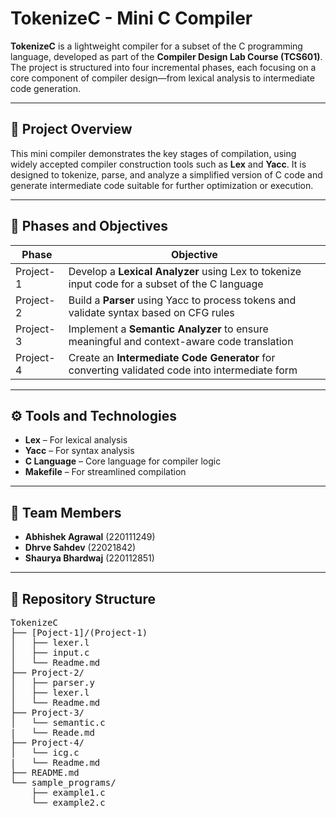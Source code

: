 # TokenizeC - Mini C Compiler

**TokenizeC** is a lightweight compiler for a subset of the C programming language, developed as part of the **Compiler Design Lab Course (TCS601)**. The project is structured into four incremental phases, each focusing on a core component of compiler design—from lexical analysis to intermediate code generation.

---

## 📌 Project Overview

This mini compiler demonstrates the key stages of compilation, using widely accepted compiler construction tools such as **Lex** and **Yacc**. It is designed to tokenize, parse, and analyze a simplified version of C code and generate intermediate code suitable for further optimization or execution.

---

## 📂 Phases and Objectives

| Phase     | Objective                                                                                      |
|-----------|------------------------------------------------------------------------------------------------|
| Project-1 | Develop a **Lexical Analyzer** using Lex to tokenize input code for a subset of the C language |
| Project-2 | Build a **Parser** using Yacc to process tokens and validate syntax based on CFG rules         |
| Project-3 | Implement a **Semantic Analyzer** to ensure meaningful and context-aware code translation      |
| Project-4 | Create an **Intermediate Code Generator** for converting validated code into intermediate form |

---

## ⚙️ Tools and Technologies

- **Lex** – For lexical analysis  
- **Yacc** – For syntax analysis  
- **C Language** – Core language for compiler logic  
- **Makefile** – For streamlined compilation

---

## 👥 Team Members

- **Abhishek Agrawal** (220111249)  
- **Dhrve Sahdev** (22021842)  
- **Shaurya Bhardwaj** (220112851)

---

## 📁 Repository Structure
<pre>TokenizeC
├── [Poject-1]/(Project-1)
│   ├── lexer.l
│   ├── input.c
│   └── Readme.md
├── Project-2/
│   ├── parser.y
│   ├── lexer.l
│   └── Readme.md
├── Project-3/
│   └── semantic.c
|   └── Reade.md
├── Project-4/
│   └── icg.c
|   └── Readme.md
├── README.md
└── sample_programs/
    ├── example1.c
    └── example2.c  </pre> 
